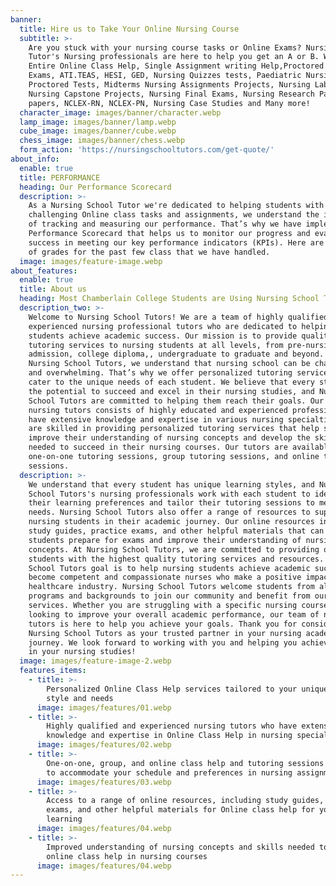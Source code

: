 ```yaml
---
banner:
  title: Hire us to Take Your Online Nursing Course
  subtitle: >-
    Are you stuck with your nursing course tasks or Online Exams? Nursing School
    Tutor's Nursing professionals are here to help you get an A or B. We offer
    Entire Online Class Help, Single Assignment writing Help,Proctored Nursing
    Exams, ATI.TEAS, HESI, GED, Nursing Quizzes tests, Paediatric Nursing
    Proctored Tests, Midterms Nursing Assignments Projects, Nursing Lab Reports,
    Nursing Capstone Projects, Nursing Final Exams, Nursing Research Papers, BSN
    papers, NCLEX-RN, NCLEX-PN, Nursing Case Studies and Many more!
  character_image: images/banner/character.webp
  lamp_image: images/banner/lamp.webp
  cube_image: images/banner/cube.webp
  chess_image: images/banner/chess.webp
  form_action: 'https://nursingschooltutors.com/get-quote/'
about_info:
  enable: true
  title: PERFORMANCE
  heading: Our Performance Scorecard
  description: >-
    As a Nursing School Tutor we're dedicated to helping students with
    challenging Online class tasks and assignments, we understand the importance
    of tracking and measuring our performance. That’s why we have implemented a
    Performance Scorecard that helps us to monitor our progress and evaluate our
    success in meeting our key performance indicators (KPIs). Here are samples
    of grades for the past few class that we have handled. 
  image: images/feature-image.webp
about_features:
  enable: true
  title: About us
  heading: Most Chamberlain College Students are Using Nursing School Tutors!
  description_two: >-
    Welcome to Nursing School Tutors! We are a team of highly qualified and
    experienced nursing professional tutors who are dedicated to helping nursing
    students achieve academic success. Our mission is to provide quality
    tutoring services to nursing students at all levels, from pre-nursing
    admission, college diploma,, undergraduate to graduate and beyond. At
    Nursing School Tutors, we understand that nursing school can be challenging
    and overwhelming. That’s why we offer personalized tutoring services that
    cater to the unique needs of each student. We believe that every student has
    the potential to succeed and excel in their nursing studies, and Nursing
    School Tutors are committed to helping them reach their goals. Our team of
    nursing tutors consists of highly educated and experienced professionals who
    have extensive knowledge and expertise in various nursing specialties. They
    are skilled in providing personalized tutoring services that help students
    improve their understanding of nursing concepts and develop the skills
    needed to succeed in their nursing courses. Our tutors are available for
    one-on-one tutoring sessions, group tutoring sessions, and online tutoring
    sessions. 
  description: >-
    We understand that every student has unique learning styles, and Nursing
    School Tutors's nursing professionals work with each student to identify
    their learning preferences and tailor their tutoring sessions to meet their
    needs. Nursing School Tutors also offer a range of resources to support
    nursing students in their academic journey. Our online resources include
    study guides, practice exams, and other helpful materials that can help
    students prepare for exams and improve their understanding of nursing
    concepts. At Nursing School Tutors, we are committed to providing our
    students with the highest quality tutoring services and resources. Nursing
    School Tutors goal is to help nursing students achieve academic success and
    become competent and compassionate nurses who make a positive impact on the
    healthcare industry. Nursing School Tutors welcome students from all nursing
    programs and backgrounds to join our community and benefit from our
    services. Whether you are struggling with a specific nursing course or
    looking to improve your overall academic performance, our team of nursing
    tutors is here to help you achieve your goals. Thank you for considering
    Nursing School Tutors as your trusted partner in your nursing academic
    journey. We look forward to working with you and helping you achieve success
    in your nursing studies!
  image: images/feature-image-2.webp
  features_items:
    - title: >-
        Personalized Online Class Help services tailored to your unique learning
        style and needs
      image: images/features/01.webp
    - title: >-
        Highly qualified and experienced nursing tutors who have extensive
        knowledge and expertise in Online Class Help in nursing specialties
      image: images/features/02.webp
    - title: >-
        One-on-one, group, and online class help and tutoring sessions available
        to accommodate your schedule and preferences in nursing assignments.
      image: images/features/03.webp
    - title: >-
        Access to a range of online resources, including study guides, practice
        exams, and other helpful materials for Online class help for your
        learning
      image: images/features/04.webp
    - title: >-
        Improved understanding of nursing concepts and skills needed to succeed
        online class help in nursing courses
      image: images/features/04.webp
---
```


